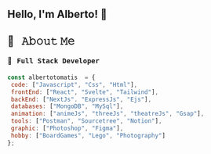  ##  Hello, I'm Alberto! 👋 
 ## 💬 &nbsp; 𝙰𝚋𝚘𝚞𝚝 𝙼𝚎
 #### 🚀 &nbsp; <samp>Full Stack Developer</samp>
 ```javascript
const albertotomatis  = {
  code: ["Javascript", "Css", "Html"],
  frontEnd: ["React", "Svelte", "Tailwind"],
  backEnd: ["NextJs". "ExpressJs", "Ejs"],
  databases: ["MongoDB", "MySql"],
  animation: ["animeJs", "threeJs", "theatreJs", "Gsap"],
  tools: ["Postman", "Sourcetree", "Notion"],
  graphic: ["Photoshop", "Figma"],
  hobby: ["BoardGames", "Lego", "Photography"]
};
```
